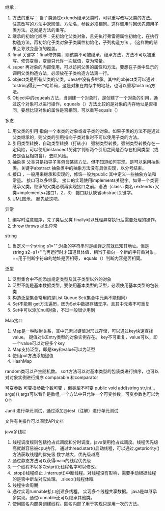 继承：
 
1. 方法的重写： 当子类通过extends继承父类时，可以重写改写父类的方法。 注意改写的方法中返回值，方法名，参数必须相同。这样调用时回优先调用子类方法。这就是方法的重写。
 2. 继承的初始化顺序：先初始化父类对象，且先执行弗雷德属性初始化，在执行构造方法，再初始化子类对象子类属性初始化，子列构造方法 。（这样做的结果会导致变量值的覆盖。 
 3.   final 关键字：final修饰类，则该类不可被继承，继承方法，方法不可以被重写。修饰变量，变量只允许一次赋值，变为常量。
 4.   super 再对象的内部使用，可以访问父类的属性和方法。要想在子类中显示的调用父类构造方法，必须放在子类构造方法第一行。 
 5.   object类是所有父类的父类，Java中没有多继承。其中的object类可以通过tostring得到一个哈希码，这是对象在内存中的地址，也可以重写tostring方法。
 6.   Object中的equeals方法，当创建一个对象时，是创建了一个对象的引用，通过这个对象可以进行操作，equeals（）方法比较的是对象的内存地址是否相同，要想比较对象的属性是否相同，可以重写equals（）
 
多态

1. 用父类的引用 指向一个本类的对象或者子类的对象。如果子类的方法不是通过父类继承的，则父类的引用指向子类对象时不可以使用子类的方法。
2. 引用类型转换，自动类型转换（打转小） 强制类型转换。强制类型转换存在一定风险，可以使用instanceof关键字判断两个引用之间是否存在相同类型（或者是否互相包含），去除风险。
3. 抽象类 父类只是指导子类包含某些方法，但不知道如何实现。是可以采用抽象类。关键字abstract 抽象类中的抽象方法没有具体实现，以分号结束。
4. 接口 ，一般用来继承和实现的，修饰一般为public 其中定义一些抽象方法和常量。 接口可以多继承。 接口的实现使用implements关键字。如果一个类要继承父类，继承的父类必须再实现接口之前。语法（class+类名+extends+父类+implements+接口1，2，3） 接口默认缺省abstract关键字。
5. UML图示。 额先放这吧。 

异常
1. 编写时注意顺序，先子类后父类 finally可以处理异常执行后需要处理的操作。
2. throw  throws 抛出异常


string 
1. 当定义一个string s1="";对象的字符串时是编译之前就已知其地址。但是 string s2=s1+" ";再运行时才知道具体值，相当于指向一个新的字符串对象。 ==用于判断字符串的地址是否相等， equals（）判断内容是否相同。


泛型
1. 泛型集合中不能添加规定类型及其子类型以外的对象
2. 泛型不能是基本数据类型。要使用基本类型的泛型，必须使用基本类型的包装类
3. 构造泛型集合常用的是List Queue Set(集合中元素不能相同）
4.  Set不能用 get方法遍历，因为Set中数据存储无序。且其中元素不可重复
5. Set中可以添加null对象，不过一般很少用到

Map接口
1. Map是一种映射关系，其中元素以键值对形式存储，可以通过key快速查找value。 键值对以Entry类型的对象实例存在。 key不可重复，value可以，即一个value可以对应多个key
2. Map支持泛型，即是key和value可以为泛型
3. 使用put方法添加键值
4. HashMap

random类可以产生随机数。
sort方法可以对基本类型的包装类进行排序，也可以对对象实例进行排序
comparable 和comparator

可变参数 可变指参数个数可变 ，但类型不可变
public void add(string str,int... args){};args可以看作是数组,一个方法中只允许一个可变参数，可变参数也可以为0个


Junit 进行单元测试，通过添加@test（注解）进行单元测试

文件有关操作可以阅读API文档

java多线程 

1. 线程调度规则包括抢占式调度和分时调度，java使用抢占式调度。线程优先级高就越容易被cpu执行。 通过thread.start()启动线程，可以通过.getpriority()方法获取线程的优先级
数字越大，优先级越高
2. 通过静态方法可以获得main的线程优先级
3. 一个线程不以多次start();线程名字可以修改。
4. .stop()线程终止   .interrupt()中断线程。对线程没有影响，需要手动根据线程的是否中断左对应处理。 .sleep()线程休眠
5. 线程生命周期
6. 通过实现runnable接口创建多线程。 实现多个线程共享数据。 java是单继承多实现。通过runnable还可以继承其他类。
7. 使用匿名内部类创建线程。匿名内部了用于实现只是用一次的方法。